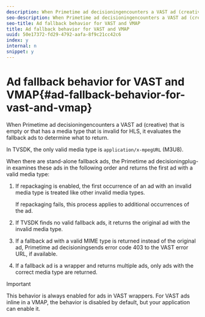 ```yaml
---
description: When Primetime ad decisioningencounters a VAST ad (creative) that is empty or that has a media type that is invalid for HLS, it evaluates the fallback ads to determine what to return.
seo-description: When Primetime ad decisioningencounters a VAST ad (creative) that is empty or that has a media type that is invalid for HLS, it evaluates the fallback ads to determine what to return.
seo-title: Ad fallback behavior for VAST and VMAP
title: Ad fallback behavior for VAST and VMAP
uuid: 50e17372-fd29-4792-aafa-8f9c21cc42c6
index: y
internal: n
snippet: y
---
```


# Ad fallback behavior for VAST and VMAP{#ad-fallback-behavior-for-vast-and-vmap}

When Primetime ad decisioningencounters a VAST ad (creative) that is empty or that has a media type that is invalid for HLS, it evaluates the fallback ads to determine what to return.

<a id="section_9F60AF00CE9645848EAAF8C06A9E426B"></a>

In TVSDK, the only valid media type is `application/x-mpegURL` (M3U8).

When there are stand-alone fallback ads, the Primetime ad decisioningplug-in examines these ads in the following order and returns the first ad with a valid media type:

1. If repackaging is enabled, the first occurrence of an ad with an invalid media type is treated like other invalid media types.

   If repackaging fails, this process applies to additional occurrences of the ad. 
1. If TVSDK finds no valid fallback ads, it returns the original ad with the invalid media type. 
1. If a fallback ad with a valid MIME type is returned instead of the original ad, Primetime ad decisioningsends error code 403 to the VAST error URL, if available. 
1. If a fallback ad is a wrapper and returns multiple ads, only ads with the correct media type are returned.

>[!IMPORTANT]
>
>This behavior is always enabled for ads in VAST wrappers. For VAST ads inline in a VMAP, the behavior is disabled by default, but your application can enable it.

